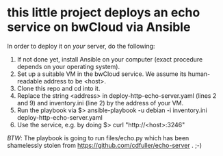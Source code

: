 # this little project deploys an echo service on bwCloud via Ansible

In order to deploy it on *your* server, do the following:

1) If not done yet, install Ansible on your computer (exact procedure depends on your operating system).
2) Set up a suitable VM in the bwCloud service. We assume its human-readable address to be \<host\>.
3) Clone this repo and cd into it.
4) Replace the string \<address\> in deploy-http-echo-server.yaml (lines 2 and 9) and inventory.ini (line 2) by the address of your VM.
5) Run the playbook via
   $> ansible-playbook -u debian -i inventory.ini deploy-http-echo-server.yaml
6) Use the service, e.g. by doing
   $> curl "http://\<host\>:3246"

*BTW*: The playbook is going to run files/echo.py which has been shamelessly stolen from https://github.com/cdfuller/echo-server . ;-)
